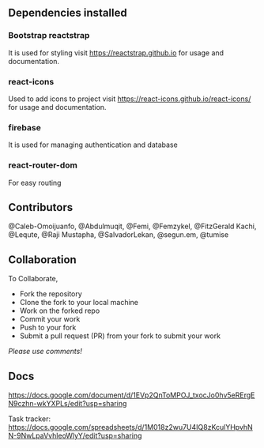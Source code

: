 ## Dependencies installed

### Bootstrap reactstrap
It is used for styling visit https://reactstrap.github.io for usage and documentation.

### react-icons
Used to add icons to project visit https://react-icons.github.io/react-icons/ for usage and documentation.

### firebase 
It is used for managing authentication and database

### react-router-dom
For easy routing 

## Contributors

@Caleb-Omoijuanfo, @Abdulmuqit, @Femi, @Femzykel, @FitzGerald Kachi, @Lequte, @Raji Mustapha, @SalvadorLekan, @segun.em, @tumise

## Collaboration

To Collaborate,

* Fork the repository
* Clone the fork to your local machine
* Work on the forked repo
* Commit your work
* Push to your fork
* Submit a pull request (PR) from your fork to submit your work 

*Please use comments!* 

## Docs

https://docs.google.com/document/d/1EVp2QnToMPOJ_txocJo0hv5eRErgEN9czhn-wkYXPLs/edit?usp=sharing

Task tracker: https://docs.google.com/spreadsheets/d/1M018z2wu7U4IQ8zKculYHpvhNN-9NwLpaVvhleoWlyY/edit?usp=sharing

